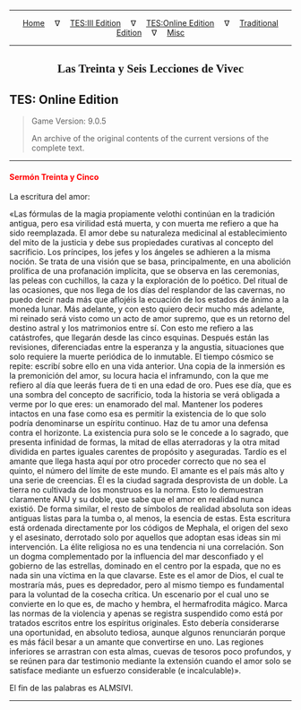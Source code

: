 
---

<!-- Jekyll Page Links -->

<center>
<a href="../../../../index.html">Home</a>
&emsp;&nabla;&emsp;
<a href="../../../index-tes3.html">TES:III Edition</a>
&emsp;&nabla;&emsp;
<a href="../../../index-teso.html">TES:Online Edition</a>
&emsp;&nabla;&emsp;
<a href="../../../index-traditional.html">Traditional Edition</a>
&emsp;&nabla;&emsp;
<a href="../../../index-misc.html">Misc</a>
</center>

<!-- Markdown Body Below: -->

---

<center>
<h2><span style="font-family:Georgia">Las Treinta y Seis Lecciones de Vivec</span></h2>
</center>

## TES: Online Edition

> Game Version: 9.0.5
>
> An archive of the original contents of the current versions of the complete text.

---

#### <span style="color:red">Sermón Treinta y Cinco</span>

La escritura del amor:

«Las fórmulas de la magia propiamente velothi continúan en la tradición antigua, pero esa virilidad está muerta, y con muerta me refiero a que ha sido reemplazada. El amor debe su naturaleza medicinal al establecimiento del mito de la justicia y debe sus propiedades curativas al concepto del sacrificio. Los príncipes, los jefes y los ángeles se adhieren a la misma noción. Se trata de una visión que se basa, principalmente, en una abolición prolífica de una profanación implícita, que se observa en las ceremonias, las peleas con cuchillos, la caza y la exploración de lo poético. Del ritual de las ocasiones, que nos llega de los días del resplandor de las cavernas, no puedo decir nada más que aflojéis la ecuación de los estados de ánimo a la moneda lunar. Más adelante, y con esto quiero decir mucho más adelante, mi reinado será visto como un acto de amor supremo, que es un retorno del destino astral y los matrimonios entre sí. Con esto me refiero a las catástrofes, que llegarán desde las cinco esquinas. Después están las revisiones, diferenciadas entre la esperanza y la angustia, situaciones que solo requiere la muerte periódica de lo inmutable. El tiempo cósmico se repite: escribí sobre ello en una vida anterior. Una copia de la inmersión es la premonición del amor, su locura hacia el inframundo, con la que me refiero al día que leerás fuera de ti en una edad de oro. Pues ese día, que es una sombra del concepto de sacrificio, toda la historia se verá obligada a verme por lo que eres: un enamorado del mal. Mantener los poderes intactos en una fase como esa es permitir la existencia de lo que solo podría denominarse un espíritu continuo. Haz de tu amor una defensa contra el horizonte. La existencia pura solo se le concede a lo sagrado, que presenta infinidad de formas, la mitad de ellas aterradoras y la otra mitad dividida en partes iguales carentes de propósito y aseguradas. Tardío es el amante que llega hasta aquí por otro proceder correcto que no sea el quinto, el número del límite de este mundo. El amante es el país más alto y una serie de creencias. Él es la ciudad sagrada desprovista de un doble. La tierra no cultivada de los monstruos es la norma. Esto lo demuestran claramente ANU y su doble, que sabe que el amor en realidad nunca existió. De forma similar, el resto de símbolos de realidad absoluta son ideas antiguas listas para la tumba o, al menos, la esencia de estas. Esta escritura está ordenada directamente por los códigos de Mephala, el origen del sexo y el asesinato, derrotado solo por aquellos que adoptan esas ideas sin mi intervención. La élite religiosa no es una tendencia ni una correlación. Son un dogma complementado por la influencia del mar desconfiado y el gobierno de las estrellas, dominado en el centro por la espada, que no es nada sin una víctima en la que clavarse. Este es el amor de Dios, el cual te mostraría más, pues es depredador, pero al mismo tiempo es fundamental para la voluntad de la cosecha crítica. Un escenario por el cual uno se convierte en lo que es, de macho y hembra, el hermafrodita mágico. Marca las normas de la violencia y apenas se registra suspendido como está por tratados escritos entre los espíritus originales. Esto debería considerarse una oportunidad, en absoluto tediosa, aunque algunos renunciarán porque es más fácil besar a un amante que convertirse en uno. Las regiones inferiores se arrastran con esta almas, cuevas de tesoros poco profundos, y se reúnen para dar testimonio mediante la extensión cuando el amor solo se satisface mediante un esfuerzo considerable (e incalculable)».

El fin de las palabras es ALMSIVI.

---
